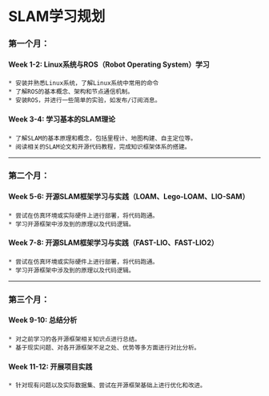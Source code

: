 # SLAM学习规划

### 第一个月：
#### Week 1-2: Linux系统与ROS（Robot Operating System）学习
    * 安装并熟悉Linux系统，了解Linux系统中常用的命令
    * 了解ROS的基本概念、架构和节点通信机制。
    * 安装ROS，并进行一些简单的实验，如发布/订阅消息。
#### Week 3-4: 学习基本的SLAM理论
    * 了解SLAM的基本原理和概念，包括里程计、地图构建、自主定位等。
    * 阅读相关的SLAM论文和开源代码教程，完成知识框架体系的搭建。

---

### 第二个月：
#### Week 5-6: 开源SLAM框架学习与实践（LOAM、Lego-LOAM、LIO-SAM）
    * 尝试在仿真环境或实际硬件上进行部署，将代码跑通。
    * 学习开源框架中涉及到的原理以及代码逻辑。
#### Week 7-8: 开源SLAM框架学习与实践（FAST-LIO、FAST-LIO2）
    * 尝试在仿真环境或实际硬件上进行部署，将代码跑通。
    * 学习开源框架中涉及到的原理以及代码逻辑。

---

### 第三个月：
#### Week 9-10: 总结分析
    * 对之前学习的各开源框架相关知识点进行总结。
    * 基于现实问题、对各开源框架不足之处、优势等多方面进行对比分析。
#### Week 11-12: 开展项目实践
    * 针对现有问题以及实际数据集、尝试在开源框架基础上进行优化和改进。
